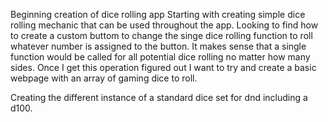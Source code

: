Beginning creation of dice rolling app
Starting with creating simple dice rolling mechanic that can be used throughout the app. 
Looking to find how to create a custom buttom to change the singe dice rolling function to roll whatever number is assigned to the button. It makes sense that a single function would be called for all potential dice rolling no matter how many sides. Once I get this operation figured out I want to try and create a basic webpage with an array of gaming dice to roll.
    

Creating the different instance of a standard dice set for dnd including a d100.
